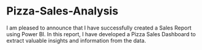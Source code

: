 # Pizza-Sales-Analysis
I am pleased to announce that I have successfully created a Sales Report using Power BI.
In this report, I have developed a Pizza Sales Dashboard to extract valuable insights and information from the data.
